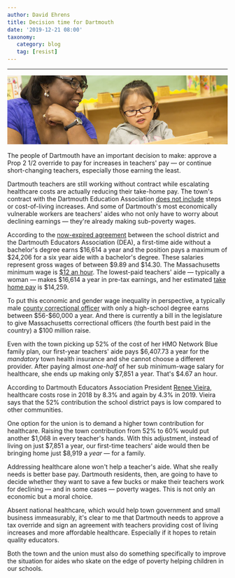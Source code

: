 ```yaml
---
author: David Ehrens
title: Decision time for Dartmouth
date: '2019-12-21 08:00'
taxonomy:
   category: blog
   tag: [resist]
---
```

---

![](teachers-aide.jpg)

The people of Dartmouth have an important decision to make: approve a Prop 2 1/2 override to pay for increases in teachers' pay — or continue short-changing teachers, especially those earning the least.

Dartmouth teachers are still working without contract while escalating healthcare costs are actually reducing their take-home pay. The town's contract with the Dartmouth Education Association [does not include](https://www.southcoasttoday.com/news/20191218/dartmouth-to-study-possible-prop-2-12-override-to-boost-teacher-salaries) steps or cost-of-living increases. And some of Dartmouth's most economically vulnerable workers are teachers' aides who not only have to worry about declining earnings — they're already making sub-poverty wages.

According to the [now-expired agreement](https://ma02213179.schoolwires.net/cms/lib/MA02213179/Centricity/Domain/324/DEA%20TA%20Unit%2009012016%20thru%2008312019.pdf) between the school district and the Dartmouth Educators Association (DEA), a first-time aide without a bachelor's degree earns \$16,614 a year and the position pays a maximum of \$24,206 for a six year aide with a bachelor's degree. These salaries represent gross wages of between \$9.89 and \$14.30. The Massachusetts minimum wage is [\$12 an hour](https://www.mass.gov/info-details/massachusetts-law-about-minimum-wage). The lowest-paid teachers' aide — typically a woman — makes \$16,614 a year in pre-tax earnings, and her estimated [take home pay](https://smartasset.com/taxes/massachusetts-tax-calculator) is \$14,259.

To put this economic and gender wage inequality in perspective, a typically male [county correctional officer](https://www.glassdoor.com/Salary/Bristol-County-Sheriff-s-Office-Correctional-Officer-Salaries-E480539_D_KO32,52.htm) with only a high-school degree earns between \$56-\$60,000 a year. And there is currently a bill in the legislature to give Massachusetts correctional officers (the fourth best paid in the country) a \$100 million raise.

Even with the town picking up 52% of the cost of her HMO Network Blue family plan, our first-year teachers' aide pays \$6,407.73 a year for the *mandatory* town health insurance and she cannot choose a different provider. After paying almost *one-half* of her sub minimum-wage salary for healthcare, she ends up making only \$7,851 a year. That's \$4.67 an hour.

According to Dartmouth Educators Association President [Renee Vieira](https://www.southcoasttoday.com/news/20191009/dartmouth-teachers-picket-expenses-super-charges-violation), healthcare costs rose in 2018 by 8.3% and again by 4.3% in 2019. Vieira says that the 52% contribution the school district pays is low compared to other communities.

One option for the union is to demand a higher town contribution for healthcare. Raising the town contribution from 52% to 60% would put another \$1,068 in every teacher's hands. With this adjustment, instead of living on just \$7,851 a year, our first-time teachers' aide would then be bringing home just \$8,919 a *year* — for a family. 

Addressing healthcare alone won't help a teacher's aide. What she really needs is better base pay. Dartmouth residents, then, are going to have to decide whether they want to save a few bucks or make their teachers work for declining — and in some cases — poverty wages. This is not only an economic but a moral choice.

Absent national healthcare, which would help town government and small business immeasurably, it's clear to me that Dartmouth needs to approve a tax override and sign an agreement with teachers providing cost of living increases and more affordable healthcare. Especially if it hopes to retain quality educators.

Both the town and the union must also do something specifically to improve the situation for aides who skate on the edge of poverty helping children in our schools.
